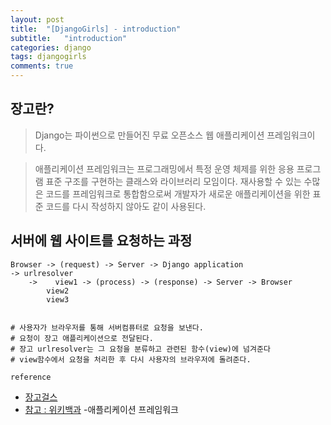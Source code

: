 ```yaml
---
layout: post
title:  "[DjangoGirls] - introduction"
subtitle:   "introduction"
categories: django
tags: djangogirls
comments: true
---
```


## 장고란?
>Django는 파이썬으로 만들어진 무료 오픈소스 웹 애플리케이션 프레임워크이다.

> 애플리케이션 프레임워크는 프로그래밍에서 특정 운영 체제를 위한 응용 프로그램 표준 구조를 구현하는 클래스와 라이브러리 모임이다. 재사용할 수 있는 수많은 코드를 프레임워크로 통합함으로써 개발자가 새로운 애플리케이션을 위한 표준 코드를 다시 작성하지 않아도 같이 사용된다.



## 서버에 웹 사이트를 요청하는 과정
```
Browser -> (request) -> Server -> Django application
-> urlresolver
    ->    view1 -> (process) -> (response) -> Server -> Browser
        view2
        view3


# 사용자가 브라우저를 통해 서버컴퓨터로 요청을 보낸다.
# 요청이 장고 애플리케이션으로 전달된다.
# 장고 urlresolver는 그 요청을 분류하고 관련된 함수(view)에 넘겨준다
# view함수에서 요청을 처리한 후 다시 사용자의 브라우저에 돌려준다.
```

`reference`

- [장고걸스](https://tutorial.djangogirls.org/ko/django/)
- [참고 : 위키백과](https://ko.wikipedia.org/wiki/%EC%95%A0%ED%94%8C%EB%A6%AC%EC%BC%80%EC%9D%B4%EC%85%98_%ED%94%84%EB%A0%88%EC%9E%84%EC%9B%8C%ED%81%AC) -애플리케이션 프레임워크
